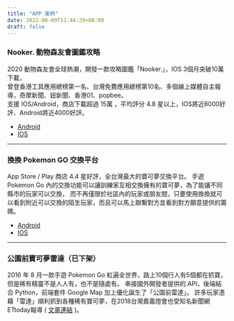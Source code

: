 ```yaml
---
title: "APP 案例"
date: 2022-06-09T11:44:29+08:00
draft: false
---
```


 ### Nooker. 動物森友會圖鑑攻略

  2020 動物森友會全球熱潮，開發一款攻略圖鑑「Nooker.」，IOS 3個月突破10萬下載，  
  曾登香港工具應用總榜第一名、台灣免費應用總榜第10名、多個線上媒體自主報導，奇摩新聞、妞新聞、香港01、popbee。  
  支援 IOS/Android，商店下載超過 15萬 ，平均評分 4.8 星以上，IOS將近8000好評、Android將近4000好評。
  
  - [Android](https://play.google.com/store/apps/details?id=com.nooker2.ac)
  - [IOS](https://apps.apple.com/tw/app/nooker/id1510011675)
  ___

  ### 換換 Pokemon GO 交換平台
  App Store / Play 商店 4.4 星好評，全台灣最大的寶可夢交換平台。 手遊 Pokemon Go 內的交換功能可以讓訓練家互相交換擁有的寶可夢，為了能讓不同縣市的玩家可以交換， 而不再僅限於社區內的玩家或朋友間，只要使用換換就可以看到附近可以交換的陌生玩家，而且可以馬上聯繫對方並看到對方願意提供的籌碼。
         
  - [Android](https://play.google.com/store/apps/details?id=com.tradepm.prototypes.app) 
  - [IOS](https://apps.apple.com/us/app/%E6%8F%9B-h-uan/id1478254005?app=itunes&ign-mpt=uo%3D4)
  ___

  ### 公園前寶可夢雷達（已下架）
  2016 年 8 月一款手遊 Pokemon Go 紅遍全世界，路上10個行人有5個都在抓寶，但是稀有精靈不是人人有，也不是隨處有。 串接國外開發者提供的 API，後端結合 Python，前端套件 Google Map 加上優化誕生了「公園前雷達」。 許多玩家憑藉「雷達」順利抓到各種稀有寶可夢，在2018台灣嘉義燈會也受知名新聞網ETtoday報導 ( [文章連結](https://game.ettoday.net/article/1295449.htm) )。  